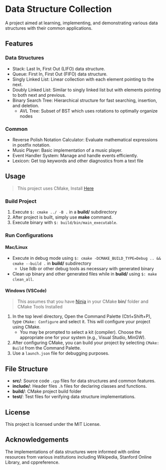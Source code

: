 # Data Structure Collection

A project aimed at learning, implementing, and demonstrating various data structures with their common applications.

## Features

### Data Structures

- Stack: Last In, First Out (LIFO) data structure.
- Queue: First In, First Out (FIFO) data structure.
- Singly Linked List: Linear collection with each element pointing to the next.
- Doubly Linked List: Similar to singly linked list but with elements pointing to both next and previous.
- Binary Search Tree: Hierarchical structure for fast searching, insertion, and deletion.
    - AVL Tree: Subset of BST which uses rotations to optimally organize nodes
### Common

- Reverse Polish Notation Calculator: Evaluate mathematical expressions in postfix notation.
- Music Player: Basic implementation of a music player.
- Event Handler System: Manage and handle events efficiently.
- Lexicon: Get top keywords and other diagnostics from a text file
## Usage
> This project uses CMake, Install [Here](https://cmake.org/download/)

### Build Project
1. Execute `$: cmake ../ -B .`  in a **build/** subdirectory
2. After project is built, simply use **make** command.
2. Execute binary with `$: build/bin/main_executable`.
### Run Configurations
#### Mac/Linux
* Execute in debug mode using `$: cmake -DCMAKE_BUILD_TYPE=Debug .. && cmake --build .` in **build/** subdirectory
    * Use lldb or other debug tools as necessary with generated binary
* Clean up binary and other generated files while in **build/** using `$: make clean_all`.

#### Windows (VSCode)
> This assumes that you have [Ninja](https://ninja-build.org/) in your CMake **bin/** folder and CMake Tools Installed
1. In the top level directory, Open the Command Palette (Ctrl+Shift+P), type `CMake: Configure` and select it. This will configure your project using CMake.
    * You may be prompted to select a kit (compiler). Choose the appropriate one for your system (e.g., Visual Studio, MinGW).
2. After configuring CMake, you can build your project by selecting `CMake: Build` from the Command Palette.
3. Use a `launch.json` file for debugging purposes.

## File Structure

- **src/**: Source code `.cpp` files for data structures and common features.
- **include/**: Header files `.h` files for declaring classes and functions.
- **build/**: CMake project build folder
- **test/**: Test files for verifying data structure implementations.

## License

This project is licensed under the MIT License.

## Acknowledgements

The implementations of data structures were informed with online resources from various institutions including Wikipedia, Stanford Online Library, and cppreference.
